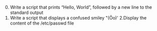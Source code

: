 0. Write a script that prints “Hello, World”, followed by a new line to the standard output
1. Write a script that displays a confused smiley "(Ôo)'
2.Display the content of the /etc/passwd file